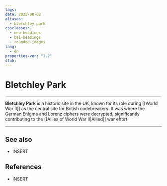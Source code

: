 ```yaml
---
tags: 
date: 2025-08-02
aliases:
  - bletchley park
cssclasses:
  - neo-headings
  - bai-headings
  - rounded-images
lang:
  - en
properties-ver: "1.2"
stub: 
---
```

# Bletchley Park

***

**Bletchley Park** is a historic site in the UK, known for its role during [[World War II]] as the central site for British codebreakers. It was where the German Enigma and Lorenz ciphers were decrypted, significantly contributing to the [[Allies of World War II|Allied]] war effort.



***
## See also
- INSERT
## References
- INSERT